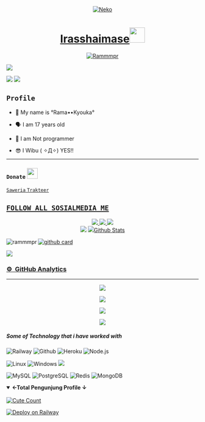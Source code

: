 <p align="center">
  <a href="https://github.com/rammmpr"><img src="http://readme-typing-svg.herokuapp.com?color=ffc012&center=true&vCenter=true&multiline=false&lines=My+Name+Rama+Kanaeru+  ;I+Am+17+Years+Old;I+live+In+Indonesian+  ;Don't+bully+me+≧▽≦" alt="Neko">
<h1 align="center">Irasshaimase<img src="https://i.pinimg.com/originals/6d/cd/94/6dcd94c7c4bf4800648ef7cbe0113c33.gif" width="40px" alt=""><br></h1> 
<p align="center">
  <p align="center">
    <a href="https://rammmpr.github.io/">
        <img
            src="https://readme-typing-svg.herokuapp.com?size=13&width=275&lines=Selamat+Datang+Di+Github+Rammmpr+🤗"
            alt="Rammmpr"
        />
    </a>
</p>
<a href="https://github.com/rammmpr"><img src="https://c.tenor.com/n8X8R46rIk0AAAAd/kanna.gif" />
</p>
  <a href="https://github.com/rammmpr"><img src="https://cardivo.vercel.app/api?name=Ramm%20Yuu&description=Hai,%20Aku%20Ryuu%20dan%20Aku%20Hanya%20seorang%20programmer%20biasa%20masih%20belajar.%20Hobiku%20Adalah%20Nonton%20Anime%20:3&image=https://static.wikia.nocookie.net/the-muse-list/images/8/8e/SHIDO.jpg/revision/latest?cb=20200606024545&usqp=CAU&usqp=CAU&backgroundColor=%23ecf0f1&instagram=admin_kyouka&github=rammmpr&pattern=leaf&colorPattern=%23eaeaea" /><a>
  <a href="https://github.com/rammmpr"><img src="https://cardivo.vercel.app/api?name=Aku%20Sangat%20suka%20Menonton%20Anime:)&&description=%20%20%20%20%20%20%20%20%20%20%20%20%20%20%20%20%20%20%20%20%20%20%20%20%20%20%20%20%20%20%20%20%20%20%20%20%20%20%20%20%20%20%20%20%20%20%20%20%20%20%20%20%20%20%20%20%20%20%20%20%20%20%20%20%20%20%20%20%20%20%20%20%20%20%20%20%20%20%20%20%20%20%20%20%20%20%20%20%20%20%20%20%20%20%20%20%20%20%20%20%20%20%20%20%20%20%20%20%20%20&image=https://wallpapercave.com/wp/wp9396919.jpg&usqp=CAU&usqp=CAU&backgroundColor=%23ecf0f1" /><a>
</p>
 <p align="center">

 ## ```Profile```
 
<p align="center">

- 👼 My name is °Rama••Kyouka°

- 🗣️ I am 17 years old 

- 🔭 I am Not programmer
 
- 😎 I Wibu ( ✧Д✧) YES!!
</p>

------
 ### ```Donate```  <img src="https://github.com/TheDudeThatCode/TheDudeThatCode/blob/master/Assets/coin.gif" width="28" height="28">
<a href="https://saweria.co/rammmpr"> ```Saweria```
<a href="https://trakteer.id/ramm_mpr/tip?quantity=1"/> ```Trakteer```
## ```FOLLOW ALL SOSIALMEDIA ME```
<p align="center">
<a href="https://instagram.com/ramm_mpr"><img src="https://img.shields.io/badge/Instagram-E4405F?style=for-the-badge&logo=instagram&logoColor=white"/> 
<a href="https://wa.me/62895410419518"><img src="https://img.shields.io/badge/WhatsApp-25D366?style=for-the-badge&logo=whatsapp&logoColor=white" />
<a href="https://youtube.com/channel/UColzqD-h69GCGWitfF8UJhw"><img src="https://img.shields.io/badge/YouTube Ramm-ff0000?style=for-the-badge&logo=youtube&logoColor=ff000000&link=https://youtube.com/" /><br>
<a href="https://tiktok.com/@ruuri"><img src="https://img.shields.io/badge/Tiktok Ramm-black?style=for-the-badge&logo=tiktok&logoColor=ff000000&link=https://tiktok.com/@ruuri" /></a>
<a href="https://github.com/rammmpr"><img src="https://img.shields.io/badge/Github Ramm-8A2BE2?style=for-the-badge&logo=Github&logoColor=000000&link=https://github.com/rammmpr /></a>

### Github Stats 

<a href="https://github.com/rammmpr"><p><img align="left" src="https://github-readme-stats.vercel.app/api/top-langs?username=rammmpr&show_icons=true&locale=en&layout=compact" alt="rammmpr" /></p>

<a href="https://github.com/rammmpr">![github card](https://github-readme-stats.vercel.app/api?username=rammmpr&show_icons=true&theme=radical)

<a href="https://github.com/rammmpr">![](https://github-profile-summary-cards.vercel.app/api/cards/profile-details?username=rammmpr&theme=monokai)
  
  ### ⚙ &nbsp;GitHub Analytics

---

<p align="center">
  <a href="https://github.com/rammmpr"><img src="https://github-readme-stats.vercel.app/api?username=rammmpr&theme=tokyonight&show_icons=true" /></a>
</p>

<p align="center">
  <a href="https://github.com/rammmpr"><img src="https://github-readme-streak-stats.herokuapp.com?user=rammmpr&theme=tokyonight&hide_border=false&properties=background&border=%239611C5FF" /><a>
</p>
  
<p align="center">
  <a href="https://github.com/rammmpr"><img src="https://github-readme-stats.vercel.app/api/top-langs?username=rammmpr&theme=tokyonight&layout=compact" /></a>
</p>
  
<p align="center">
  <a href="https://github.com/rammmpr"><img src="https://github-profile-trophy.vercel.app/?username=rammmpr&theme=radical&margin-w=20&no-bg=true&no-frame=false" /><a>
</p>
 
 ##### Some of Technology that i have worked with

![Railway](https://img.shields.io/badge/-Railway-222222?style=flat&logo=railway&logoColor=white)
![Github](https://img.shields.io/badge/-GitHub-222222?style=flat&logo=github&logoColor=white)
![Heroku](https://img.shields.io/badge/-Heroku-222222?style=flat&logo=heroku&logoColor=white)
![Node.js](https://img.shields.io/badge/-Node.js-222222?style=flat&logo=node.js&logoColor=white)

![Linux](https://img.shields.io/badge/OS-Linux-blue?&logo=Linux)
![Windows](https://img.shields.io/badge/OS-Windows-blue?&logo=Windows)
<a href="#"><img src="https://visitor-badge.glitch.me/badge?page_id=rammmpr.rammmpr??style=for-the-badge&logo=appveyor"></a><br>

![MySQL](https://img.shields.io/badge/MySQL-white?&logo=MySQL)
![PostgreSQL](https://img.shields.io/badge/PostgreSQL-white?&logo=PostgreSQL)
![Redis](https://img.shields.io/badge/Redis-white?&logo=Redis)
![MongoDB](https://img.shields.io/badge/MongoDB-white?&logo=MongoDB)

<details open>
<summary><b>←Total Pengunjung Profile ↓</b></summary>
<br>
<a href="https://instagram.com/ramm_mpr "><img alt="Cute Count" src="https://count.getloli.com/get/@rammmpr?theme=rule34"/></a>
</details>

[![Deploy on Railway](https://railway.app/button.svg)](https://railway.app/new/template/VpnSuR?referralCode=gzVx5l)
